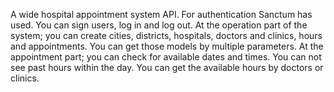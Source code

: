 A wide hospital appointment system API. For authentication Sanctum has used. You can sign users, log in and log out. At the operation part of the system; you can create cities, districts, hospitals, doctors and clinics, hours and appointments. You can get those models by multiple parameters. At the appointment part; you can check for available dates and times. You can not see past hours within the day. You can get the available hours by doctors or clinics.
